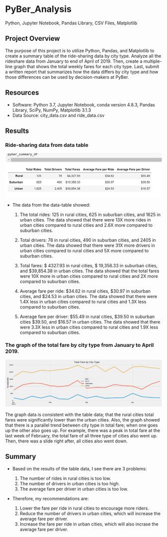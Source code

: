 # PyBer_Analysis

Python, Jupyter Notebook, Pandas Library, CSV Files, Matplotlib

## Project Overview

The purpose of this project is to utilize Python, Pandas, and Matplotlib to create a summary table of the ride-sharing data by city type. Analyze all the rideshare data from January to end of April of 2019. Then, create a multiple-line graph that shows the total weekly fares for each city type. Last, submit a written report that summarizes how the data differs by city type and how those differences can be used by decision-makers at PyBer.

## Resources

- Software: Python 3.7, Jupyter Notebook, conda version 4.8.3, Pandas Library, SciPy, NumPy, Matplotlib 3.1.3
- Data Source: city_data.csv and ride_data.csv

## Results

### Ride-sharing data from data table 

   ![PyBer_sum_table.png](analysis/PyBer_sum_table.png)
   
- The data from the data-table showed:
 
    
    
	1. The total rides: 125 in rural cities, 625 in suburban cities, and 1625 in urban cities. The data showed that there were 13X more rides in urban cities compared to rural cities and 2.6X more compared to suburban cities.
    
	2. Total drivers: 78 in rural cities, 490 in suburban cities, and 2405 in urban cities. The data showed that there were 31X more drivers in urban cities compared to rural cities and 5X more compared to suburban cities.
    
	3. Total fares: $ 4327.93 in rural cities, $ 19,356.33 in suburban cities, and $39,854.38 in urban cities. The data showed that the total fares were 10X more in urban cities compared to rural cities and 2X more compared to suburban cities.
    
	4. Average fare per ride: $34.62 in rural cities, $30.97 in suburban cities, and $24.53 in urban cities.  The data showed that there were 1.4X less in urban cities compared to rural cities and 1.3X less compared to suburban cities.
    
	5. Average fare per driver: $55.49 in rural cities, $39.50 in suburban cities $39.50, and $16.57 in urban cities. The data  showed that there were 3.3X less in urban cities compared to rural cities and 1.9X less compared to suburban cities.


### The graph of the total fare by city type from January to April 2019.

 ![PyBer_fare_summary.png](analysis/PyBer_fare_summary.png)
 
The graph data is consistent with the table data; that the rural cities total fares were significantly lower than the urban cities.  Also, the graph showed that there is a parallel trend between city type in total fare; when one goes up the other also goes up. For example, there was a peak in total fare at the last week of February, the total fare of all three type of cities also went up. Then, there was a slide right after, all cities also went down.

## Summary

- Based on the results of the table data, I see there are 3 problems:  

 	1. The number of rides in rural cities is too low.
  	2. The number of drivers in urban cities is too high.
  	3. The average fare per driver in urban cities is too low.
    
- Therefore, my recommendations are:
    
	1. Lower the fare per ride in rural cities to encourage more riders.
	2. Reduce the number of drivers in urban cities, which will increase the average fare per driver.
	3. Increase the fare per ride in urban cities, which will also incrase the average fare per driver.




